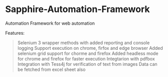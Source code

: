 # Sapphire-Automation-Framework
Automation Framework for web automation

Features:
> Selenium 3 wrapper methods with added reporting and console logging
> Support execution on chrome, firfox and edge browser
> Added selenium grid support for chorme and firefox
> Added headless mode for chrome and firefox for faster execution
> Integtarion with pdfbox
> Integration with Tess4j for verification of text from images
> Data can be fetched from excel sheet also